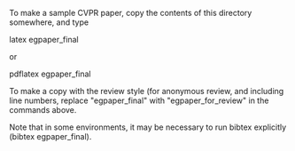 
To make a sample CVPR paper, copy the contents of this directory
somewhere, and type

 latex egpaper_final

or 

 pdflatex egpaper_final


To make a copy with the review style (for anonymous review, and
including line numbers, replace "egpaper_final" with
"egpaper_for_review" in the commands above.

Note that in some environments, it may be necessary to run bibtex explicitly (bibtex egpaper_final).

